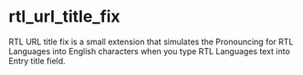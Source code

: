 rtl_url_title_fix
=================

RTL URL title fix is a small extension that simulates the Pronouncing for RTL Languages into English characters when you type RTL Languages text into Entry title field.
